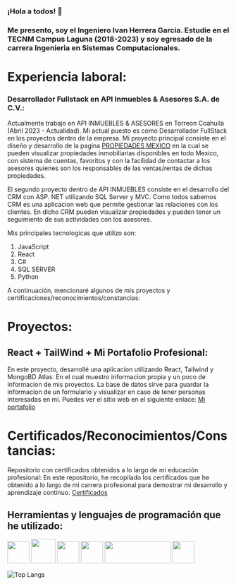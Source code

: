 ### ¡Hola a todos! 👋

### Me presento, soy el Ingeniero Ivan Herrera Garcia. Estudie en el TECNM Campus Laguna (2018-2023) y soy egresado de la carrera Ingenieria en Sistemas Computacionales.

# Experiencia laboral:
### Desarrollador Fullstack en API Inmuebles & Asesores S.A. de C.V.: 
Actualmente trabajo en API INMUEBLES & ASESORES en Torreon Coahuila (Abril 2023 - Actualidad). Mi actual puesto es como Desarrollador FullStack en los proyectos dentro de la empresa. 
Mi proyecto principal consiste en el diseño y desarrollo de la pagina <a href="https://www.propiedadesmexico.com/Es">PROPIEDADES MEXICO</a> en la cual se pueden visualizar propiedades inmobiliarias disponibles en todo Mexico, con sistema de cuentas, favoritos y con la facilidad de contactar a los asesores quienes son los responsables de las ventas/rentas de dichas propiedades.

El segundo proyecto dentro de API INMUEBLES consiste en el desarrollo del CRM con ASP. NET utilizando SQL Server y MVC. Como todos sabemos CRM es una aplicacion web que permite gestionar las relaciones con los clientes. En dicho CRM pueden visualizar propiedades y pueden tener un seguimiento de sus actividades con los asesores.

Mis principales tecnologicas que utilizo son:
<ol>
  <li>JavaScript</li>
  <li>React</li>
  <li>C#</li>
  <li>SQL SERVER</li>
  <li>Python</li>
</ol>

A continuación, mencionaré algunos de mis proyectos y certificaciones/reconocimientos/constancias:
# Proyectos:
## React + TailWind + Mi Portafolio Profesional: 
En este proyecto, desarrollé una aplicacion utilizando React, Tailwind y MongoBD Atlas. En el cual muestro informacion propia y un poco de informacion de mis proyectos. La base de datos sirve para guardar la informacion de un formulario y visualizar en caso de tener personas interesadas en mi. Puedes ver el sitio web en el siguiente enlace:
<a href="https://mi-portafolio-ihg.netlify.app/">Mi portafolio</a>

# Certificados/Reconocimientos/Constancias:
Repositorio con certificados obtenidos a lo largo de mi educación profesional: En este repositorio, he recopilado los certificados que he obtenido a lo largo de mi carrera profesional para demostrar mi desarrollo y aprendizaje continuo.
<a href="https://github.com/Ivan-Herrera-Garcia/Certificados">Certificados</a>

## Herramientas y lenguajes de programación que he utilizado:
<img src=https://user-images.githubusercontent.com/71898783/234955046-9264f35f-3485-48dc-a564-5ebc88cde669.png width=50 height=50></a>
<img src=https://user-images.githubusercontent.com/71898783/234958521-f357b8fe-01bc-471b-999b-349057d5b1b8.png width=55 height=55></a>
<img src=https://user-images.githubusercontent.com/71898783/234955778-9378266f-5b15-419e-8a1e-9f25dfd8c96a.png width=50 height=50></a>
<img src=https://user-images.githubusercontent.com/71898783/234955873-0e7a1cbd-b088-40db-9f7f-e23bb52364c1.png width=50 height=50></a>
<img src=https://user-images.githubusercontent.com/71898783/234956990-311aeab9-8274-46f1-936f-aee7a882cacb.png width=150 height=50></a>
<img src=https://user-images.githubusercontent.com/71898783/234957182-6a963dda-90cf-42a8-95a7-94b81b74671b.jpg width=50 height=50></a>

![Top Langs](https://github-readme-stats.vercel.app/api/top-langs/?username=Ivan-Herrera-Garcia&layout=compact&theme=highcontrast&langs_count=8)



